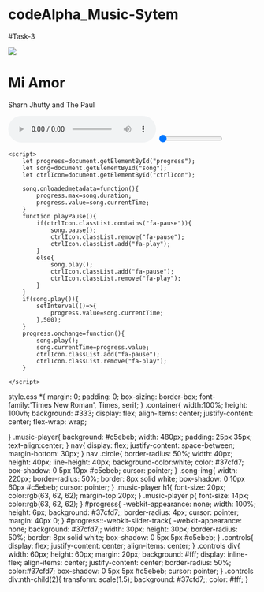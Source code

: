 # codeAlpha_Music-Sytem
#Task-3
<!DOCTYPE html>
<html lang="en">
<head>
    <meta charset="UTF-8">
    <meta name="viewport" content="width=device-width, initial-scale=1.0">
    <title>#Task-3 || Music Player</title>
    <link rel="stylesheet" href="style.css">
    <link rel="stylesheet" href="https://cdnjs.cloudflare.com/ajax/libs/font-awesome/6.5.2/css/all.min.css" integrity="sha512-SnH5WK+bZxgPHs44uWIX+LLJAJ9/2PkPKZ5QiAj6Ta86w+fsb2TkcmfRyVX3pBnMFcV7oQPJkl9QevSCWr3W6A==" crossorigin="anonymous" referrerpolicy="no-referrer" />
</head>
<body>
    <div class="container">
        <div class="music-player">
<nav>
    <div class="circle">
        <i class="fa-solid fa-angle-left"></i>
    </div>
    <div class="circle">
        <i class="fa-solid fa-bars"></i>
    </div>
</nav>
<img src="media/img.jpeg" class="song-img">
<h1>Mi Amor</h1>
<p>Sharn Jhutty and The Paul</p>
<audio controls id="song">
    <source src="media/MI Amor.mp3" type="audio/mpeg">
</audio>
<input type="range" value="0" id="progress">

<div class="controls">
    <div><i class="fa-solid fa-backward"></i></div>
    <div onclick="playPause()"><i class="fa-solid fa-play" id="ctrlIcon"></i></div>
    <div><i class="fa-solid fa-forward"></i></div>
</div>
        </div>
    </div>

    <script>
        let progress=document.getElementById("progress");
        let song=document.getElementById("song");
        let ctrlIcon=document.getElementById("ctrlIcon");

        song.onloadedmetadata=function(){
            progress.max=song.duration;
            progress.value=song.currentTime;
        }
        function playPause(){
            if(ctrlIcon.classList.contains("fa-pause")){
                song.pause();
                ctrlIcon.classList.remove("fa-pause");
                ctrlIcon.classList.add("fa-play");
            }
            else{
                song.play();
                ctrlIcon.classList.add("fa-pause");
                ctrlIcon.classList.remove("fa-play");
            }
        }
        if(song.play()){
            setInterval(()=>{
                progress.value=song.currentTime;
            },500);
        }
        progress.onchange=function(){
            song.play();
            song.currentTime=progress.value;
            ctrlIcon.classList.add("fa-pause");
            ctrlIcon.classList.remove("fa-play");
        }

    </script>
</body>
</html>
style.css
*{
    margin: 0;
    padding: 0;
    box-sizing: border-box;
    font-family:'Times New Roman', Times, serif;
}
.container{
    width:100%;
    height: 100vh;
    background: #333;
    display: flex;
    align-items: center;
    justify-content: center;
    flex-wrap: wrap;


}
.music-player{
    background: #c5ebeb;
    width: 480px;
    padding: 25px 35px;
    text-align:center;
}
nav{
    display: flex;
    justify-content: space-between;
    margin-bottom: 30px;
}
nav .circle{
    border-radius: 50%;
    width: 40px;
    height: 40px;
    line-height: 40px;
    background-color:white;
    color: #37cfd7;
    box-shadow: 0 5px 10px  #c5ebeb;
    cursor: pointer;
}
.song-img{
    width: 220px;
    border-radius: 50%;
    border: 8px solid white;
    box-shadow: 0 10px 60px  #c5ebeb;
    cursor: pointer;
}
.music-player h1{
   font-size: 20px;
   color:rgb(63, 62, 62);
   margin-top:20px; 
}
.music-player p{
    font-size: 14px;
    color:rgb(63, 62, 62);
}
#progress{
    -webkit-appearance: none;
    width: 100%;
    height: 6px;
    background: #37cfd7;;
    border-radius: 4px;
    cursor: pointer;
    margin: 40px 0;
}
#progress::-webkit-slider-track{
    -webkit-appearance: none;
    background: #37cfd7;;
    width: 30px;
    height: 30px;
    border-radius: 50%;
   border: 8px solid white;
    box-shadow: 0 5px 5px  #c5ebeb;
}
.controls{
    display: flex;
    justify-content: center;
    align-items: center;
}
.controls div{
    width: 60px;
    height: 60px;
    margin: 20px;
    background: #fff;
    display: inline-flex;
    align-items: center;
    justify-content: center;
    border-radius: 50%;
    color:#37cfd7;
    box-shadow: 0 5px 5px  #c5ebeb;
      cursor: pointer;
}
.controls div:nth-child(2){
    transform: scale(1.5);
    background: #37cfd7;;
    color: #fff;
}
